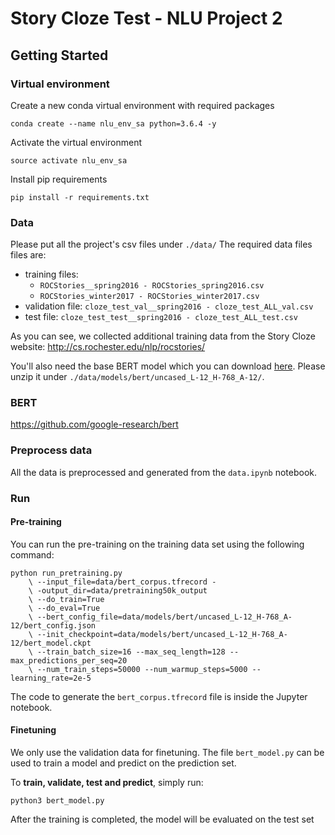 # Story Cloze Test - NLU Project 2

## Getting Started

### Virtual environment

Create a new conda virtual environment with required packages

```
conda create --name nlu_env_sa python=3.6.4 -y
```

Activate the virtual environment

```
source activate nlu_env_sa
```

Install pip requirements

```
pip install -r requirements.txt
```

### Data
Please put all the project's csv files under `./data/`
The required data files files are:
- training files:
  - `ROCStories__spring2016 - ROCStories_spring2016.csv`
  - `ROCStories_winter2017 - ROCStories_winter2017.csv`
- validation file: `cloze_test_val__spring2016 - cloze_test_ALL_val.csv`
- test file: `cloze_test_test__spring2016 - cloze_test_ALL_test.csv`

As you can see, we collected additional training data from the Story Cloze website: http://cs.rochester.edu/nlp/rocstories/

You'll also need the base BERT model which you can download [here](https://storage.googleapis.com/bert_models/2018_10_18/uncased_L-12_H-768_A-12.zip).
Please unzip it under `./data/models/bert/uncased_L-12_H-768_A-12/`.

### BERT

https://github.com/google-research/bert

### Preprocess data
All the data is preprocessed and generated from the `data.ipynb` notebook. 

### Run

#### Pre-training
You can run the pre-training on the training data set using the following command:
```
python run_pretraining.py 
    \ --input_file=data/bert_corpus.tfrecord -
    \ -output_dir=data/pretraining50k_output 
    \ --do_train=True 
    \ --do_eval=True 
    \ --bert_config_file=data/models/bert/uncased_L-12_H-768_A-12/bert_config.json 
    \ --init_checkpoint=data/models/bert/uncased_L-12_H-768_A-12/bert_model.ckpt 
    \ --train_batch_size=16 --max_seq_length=128 --max_predictions_per_seq=20 
    \ --num_train_steps=50000 --num_warmup_steps=5000 --learning_rate=2e-5
```

The code to generate the `bert_corpus.tfrecord` file is inside the Jupyter notebook.

#### Finetuning
We only use the validation data for finetuning. The file `bert_model.py` can be used to train a model and predict on the prediction set.

To **train, validate, test and predict**, simply run:
```
python3 bert_model.py
```

After the training is completed, the model will be evaluated on the test set
